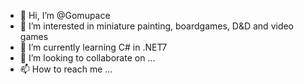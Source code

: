 - 👋 Hi, I’m @Gomupace
- 👀 I’m interested in miniature painting, boardgames, D&D and video games
- 🌱 I’m currently learning C# in .NET7
- 💞️ I’m looking to collaborate on ...
- 📫 How to reach me ...

<!---
Gomupace/Gomupace is a ✨ special ✨ repository because its `README.md` (this file) appears on your GitHub profile.
You can click the Preview link to take a look at your changes.
--->
